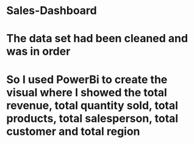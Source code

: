 # Sales-Dashboard
# The data set had been cleaned and was in order
# So I used PowerBi to create the visual where I showed the total revenue, total quantity sold, total products, total salesperson, total customer and total region
